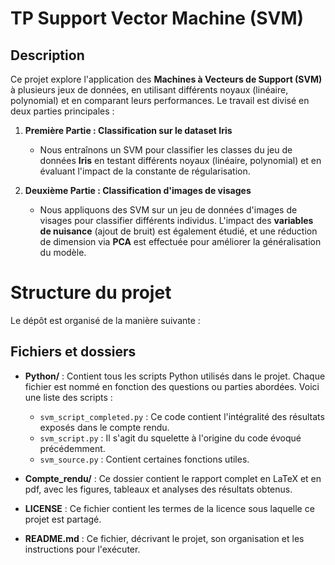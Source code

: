 # **TP Support Vector Machine (SVM)**

## **Description**

Ce projet explore l'application des **Machines à Vecteurs de Support (SVM)** à plusieurs jeux de données, en utilisant différents noyaux (linéaire, polynomial) et en comparant leurs performances. Le travail est divisé en deux parties principales :

1. **Première Partie : Classification sur le dataset Iris**
   - Nous entraînons un SVM pour classifier les classes du jeu de données **Iris** en testant différents noyaux (linéaire, polynomial) et en évaluant l'impact de la constante de régularisation.
   
2. **Deuxième Partie : Classification d'images de visages**
   - Nous appliquons des SVM sur un jeu de données d'images de visages pour classifier différents individus. L'impact des **variables de nuisance** (ajout de bruit) est également étudié, et une réduction de dimension via **PCA** est effectuée pour améliorer la généralisation du modèle.

# **Structure du projet**

Le dépôt est organisé de la manière suivante :


## **Fichiers et dossiers**

  
- **Python/** : Contient tous les scripts Python utilisés dans le projet. Chaque fichier est nommé en fonction des questions ou parties abordées. Voici une liste des scripts :
  - `svm_script_completed.py` : Ce code contient l'intégralité des résultats exposés dans le compte rendu.
  - `svm_script.py` : Il s'agit du squelette à l'origine du code évoqué précédemment.
  - `svm_source.py` : Contient certaines fonctions utiles.


- **Compte_rendu/** : Ce dossier contient le rapport complet en LaTeX et en pdf, avec les figures, tableaux et analyses des résultats obtenus.

- **LICENSE** : Ce fichier contient les termes de la licence sous laquelle ce projet est partagé.

- **README.md** : Ce fichier, décrivant le projet, son organisation et les instructions pour l'exécuter.



